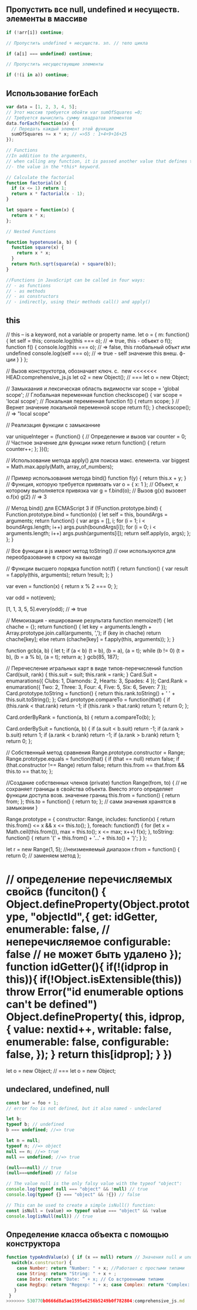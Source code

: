 ## Пропустить все null, undefined и несуществ. элементы в массиве

```js
if (!arr[і]) continue;

// Пропустить undefined + несуществ. эл. // тело цикла

if (a[і] === undefined) continue;

// Пропустить несуществующие элементы

if (!(i in a)) continue;
```

## Использование forEach

```js 
var data = [1, 2, 3, 4, 5];
// Этот массив требуется обойти var sumOfSquares =0;
// Требуется вычислить сумму квадратов элементов
data.forEach(function(x) {
  // Передать каждый элемент этой функции
  sumOfSquares += х * х; // =>55 : 1+4+9+16+25
});

// Functions
//In addition to the arguments,
// when calling any function, it is passed another value that defines the context of the call
//- the value in the *this* keyword.

// Calculate the factorial
function factorial(x) {
  if (x <= 1) return 1;
  return x * factorial(x - 1);
}

let square = function(x) {
  return x * x;
};

// Nested Functions

function hypotenuse(a, b) {
  function square(x) {
    return x * x;
  }
  return Math.sqrt(square(a) + square(b));
}

//Functions in JavaScript can be called in four ways:
// - as functions
// - as methods
// - as constructors
// - indirectly, using their methods call() and apply()
```

## this
// this – is a keyword, not a variable or property name.
let o = {
  m: function() {
    let self = this;
    console.log(this === o); // => true, this - объект о
    f();
    function f() {
      console.log(this === o); // => false, this глобальный объкт или undefined
      console.log(self === o); // => true - self значение this внеш. ф-ции
    }
  }
};

// Вызов конструктотра, обозначает ключ. с.  new
<<<<<<< HEAD:comprehensive_js.js
let o2 = new Object(); // === let o = new Object;

// Замыкаания и лексическая область видимости
var scope = 'global scope'; // Глобальная переменная
function checkscope() {
  var scope = 'local scope'; // Локальная переменная
  function f() {
    return scope;
  } // Вернет значение локальной переменной scope
  return f();
}
checkscope(); // => "local scope"

// Реализация функции с замыканние

var uniquelnteger = (function() {
  // Определение и вызов
  var counter = 0; // Частное значение для функции ниже
  return function() {
    return counter++;
  };
})();

// Использование метода apply() для поиска макс. елемента.
var biggest = Math.max.apply(Math, array_of_numbers);

// Пример использования метода bind()
function f(у) {
  return this.x + у;
} // Функция, которую требуется привязать
var о = { х: 1 }; // Объект, к которому выполняется привязка
var g = f.bind(o); // Вызов g(х) вызовет o.f(x) g(2) // => 3

// Метод bind() для ECMAScript 3
if (!Function.prototype.bind) {
  Function.prototype.bind = function(o) {
    let self = this,
      boundArgs = arguments;
    return function() {
      var args = [],
        i;
      for (i = 1; i < boundArgs.length; i++) args.push(boundArgs[i]);
      for (i = 0; i < arguments.length; i++) args.push(arguments[i]);
      return self.apply(o, args);
    };
  };
}

// Все функции в js имеют метод toString()
// они используются для переобразование в строку на выходе

// Функции высшего порядка
function not(f) {
  return function() {
    var result = f.apply(this, arguments);
    return !result;
  };
}

var even = function(x) {
  return x % 2 === 0;
};

var odd = not(even);

[1, 1, 3, 5, 5].every(odd); // => true

// Мемоизация - кеширование результата
function memoize(f) {
  let chache = {};
  return function() {
    let key = arguments.length + Array.prototype.join.call(arguments, ',');
    if (key in chache) return chache[key];
    else return (chache[key] = f.apply(this, arguments));
  };
}

function gcb(a, b) {
  let t;
  if (a < b) (t = b), (b = a), (a = t);
  while (b != 0) (t = b), (b = a % b), (a = t);
  return a;
}
gcb(85, 187);

// Перечесление игральных карт в виде типов-перечислений
function Card(suit, rank) {
  this.suit = suit;
  this.rank = rank;
}
Card.Suit = enumarations({ Clubs: 1, Diamonds: 2, Hearts: 3, Spades: 4 });
Card.Rank = enumaration({
  Two: 2,
  Three: 3,
  Four: 4,
  Five: 5,
  Six: 6,
  Seven: 7
});
Card.prototype.toString = function() {
  return this.rank.toString() + ' ' + this.suit.toString();
};
Card.prototype.compareTo = function(that) {
  if (this.rank < that.rank) return -1;
  if (this.rank > that.rank) return 1;
  return 0;
};

Card.orderByRank = function(a, b) {
  return a.compareTo(b);
};

Card.orderBySuit = function(a, b) {
  if (a.suit < b.suit) return -1;
  if (a.rank > b.suit) return 1;
  if (a.rank < b.rank) return -1;
  if (a.rank > b.rank) return 1;
  return 0;
};

// Собственный метод сравнения
Range.prototype.constructor = Range;
Range.prototype.equals = function(that) {
  if (that == null) return false;
  if (that.constructor !== Range) return false;
  return this.from == that.from && this.to == that.to;
};

//Создание собственных членов (private)
function Range(from, to) {
  // не сохраняет границы в свойства объекта. Вместо этого определяет функции доступа возв. значение границ
  this.from = function() {
    return from;
  };
  this.to = function() {
    return to;
  }; // сами значения хранятся в замыкании
}

Range.prototype = {
  constructor: Range,
  includes: function(x) {
    return this.from() <= x && x <= this.to();
  },
  foreach: function(f) {
    for (let x = Math.ceil(this.from()), max = this.to(); x <= max; x++) f(x);
  },
  toString: function() {
    return '(' + this.from() + '...' + this.to() + ')';
  }
};

let r = new Range(1, 5); //неизменяемый диапазон
r.from = function() {
  return 0; // заменяем метод 
};

// определение перечисляемых свойсв 
(funciton() {
  Object.defineProperty(Object.prototype, "objectId",{
    get: idGetter,
    enumerable: false, // неперечисляемое
    configurable: false // не может быть удалено
  });
  function idGetter(){
    if(!(idprop in this)){
      if(!Object.isExtensible(this)) throw Error("id enumerable options can't be defined")
      Object.defineProperty( this, idprop, { 
        value: nextid++,
        writable: false,
        enumerable: false,
        configurable: false,
      });
    }
    return this[idprop];
  }
})
=======
let o = new Object; // === let o = new Object;

## undeclared, undefined, null 
```js 
const bar = foo + 1;
// error foo is not defined, but it also named - undeclared 
```

```js
let b; 
typeof b; // undefined 
b === undefined; //=> true
```

```js 
let n = null;
typeof n; //=> object
null == n; //=> true
null == undefined; //=> true

(null===null) // true
(null===undefined) // false

// The value null is the only falsy value with the typeof "object":
console.log(typeof null === "object" && !null) // true
console.log(typeof {} === "object" && !{}) // false

// This can be used to create a simple isNull() function:
const isNull = (value) => typeof value === "object" && !value
console.log(isNull(null)) // true
```
## Определение класса объекта с помощью конструктора 
```js 
function typeAndValue(x) { if (х == null) return // Значения null и undefined не имеют конструкт. 
  switch(x.constructor) { 
    case Number: return "Number: " + x; //Работает с простыми типами 
    case String: return "String: " + x + ; 
    case Date: return "Date: ” + x; // Со встроенными типами 
    case RegExp: return "Regexp: " + x; case Complex: return "Complex: + x; // И с пользовательскими типами 
   }
 }
>>>>>>> 530770b0666d8a5ae1595e6256b5249b0f782804:comprehensive_js.md
